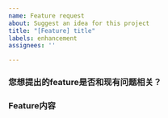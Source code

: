 ```yaml
---
name: Feature request
about: Suggest an idea for this project
title: "[Feature] title"
labels: enhancement
assignees: ''

---
```


### 您想提出的feature是否和现有问题相关？
<!-- 如果是，在下方简述该问题 -->



### Feature内容
<!-- 在下方简述你想提出的feature -->


